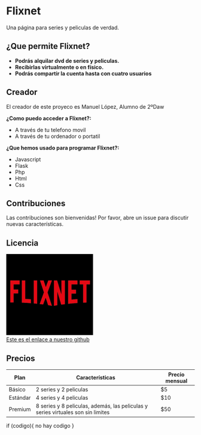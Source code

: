 # Flixnet
Una página para series y peliculas de verdad.

## ¿Que permite Flixnet?
* **Podrás alquilar dvd de series y peliculas.**
* **Recibirlas virtualmente o en físico.**
* **Podrás compartir la cuenta hasta con cuatro usuarios**

## Creador
El creador de este proyeco es Manuel López, Alumno de 2ºDaw

**¿Como puedo acceder a Flixnet?:**
* A través de tu telefono movil
* A través de tu ordenador o portatil

**¿Que hemos usado para programar Flixnet?:**
* Javascript
* Flask
* Php
* Html
* Css

## Contribuciones
Las contribuciones son bienvenidas! Por favor, abre un issue para discutir nuevas características.

## Licencia
![](perrito.png)
<br>
[Este es el enlace a nuestro github](https://github.com/mlopmai/Flixnet/edit/main/README.md)

## Precios

| Plan | Características | Precio mensual |
|---|---|---|
| Básico | 2 series y 2 peliculas | $5 |
| Estándar | 4 series y 4 peliculas | $10 |
| Premium | 8 series y 8 peliculas, además, las peliculas y series virtuales son sin limites | $50 |

if (codigo){
no hay codigo
}
